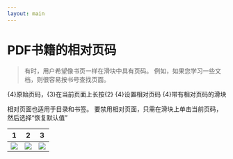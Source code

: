 ```yaml
---
layout: main
---
```


# PDF书籍的相对页码

>有时，用户希望像书页一样在滑块中具有页码。
例如，如果您学习一些文档，则很容易按书号查找页面。

{4}原始页码，{3}在当前页面上长按{2}
{4}设置相对页码
{4}带有相对页码的滑块

相对页面也适用于目录和书签。
要禁用相对页面，只需在滑块上单击当前页码，然后选择“恢复默认值”

|1|2|3|
|-|-|-|
|![](1.png)|![](2.png)|![](3.png)|
